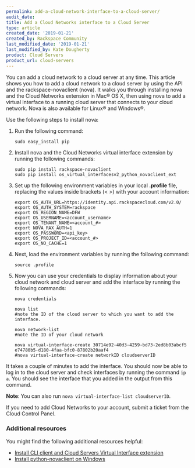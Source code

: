 ```yaml
---
permalink: add-a-cloud-network-interface-to-a-cloud-server/
audit_date:
title: Add a Cloud Networks interface to a Cloud Server
type: article
created_date: '2019-01-21'
created_by: Rackspace Community
last_modified_date: '2019-01-21'
last_modified_by: Kate Dougherty
product: Cloud Servers
product_url: cloud-servers
---
```


You can add a cloud network to a cloud server at any time. This article shows
you how to add a cloud network to a cloud server by using the API and the
rackspace-novaclient (nova). It walks you through installing nova and the
Cloud Networks extension in Mac&reg; OS X, then using nova to add a virtual
interface to a running cloud server that connects to your cloud network. Nova
is also available for Linux&reg; and Windows&reg;.

Use the following steps to install nova:

1. Run the following command:

       sudo easy_install pip

2. Install nova and the Cloud Networks virtual interface
   extension by running the following commands:

       sudo pip install rackspace-novaclient
       sudo pip install os_virtual_interfacesv2_python_novaclient_ext

3. Set up the following environment variables in your local **.profile** file,
   replacing the values inside brackets (< >) with your account information:

       export OS_AUTH_URL=https://identity.api.rackspacecloud.com/v2.0/
       export OS_AUTH_SYSTEM=rackspace
       export OS_REGION_NAME=DFW
       export OS_USERNAME=<account_username>
       export OS_TENANT_NAME=<account_#>
       export NOVA_RAX_AUTH=1
       export OS_PASSWORD=<api_key>
       export OS_PROJECT_ID=<account_#>
       export OS_NO_CACHE=1

 4. Next, load the environment variables by running the following command:

        source .profile

5. Now you can use your credentials to display information about your cloud
   network and cloud server and add the interface by running the following
   commands:

       nova credentials

       nova list
       #note the ID of the cloud server to which you want to add the interface.

       nova network-list
       #note the ID of your cloud network

       nova virtual-interface-create 30714e92-40d3-4259-bd73-2ed8b03abcf5 e74780b5-d180-4faa-bfc0-87802b20aaf4
       #nova virtual-interface-create networkID cloudserverID

It takes a couple of minutes to add the interface. You should now be able to
log in to the cloud server and check interfaces by running the command `ip a`.
You should see the interface that you added in the output from this command.

**Note**: You can also run `nova virtual-interface-list cloudserverID`.

If you need to add Cloud Networks to your account, submit a ticket from the
Cloud Control Panel.

### Additional resources

You might find the following additional resources helpful:

- [Install CLI client and Cloud Servers Virtual Interface
  extension](https://docs.rackspace.com/docs/cloud-servers/v2/getting-started/send-request-ovw/#id2)
- [Install python-novaclient on Windows](/support/support/how-to/installing-python-novaclient-on-windows/)
